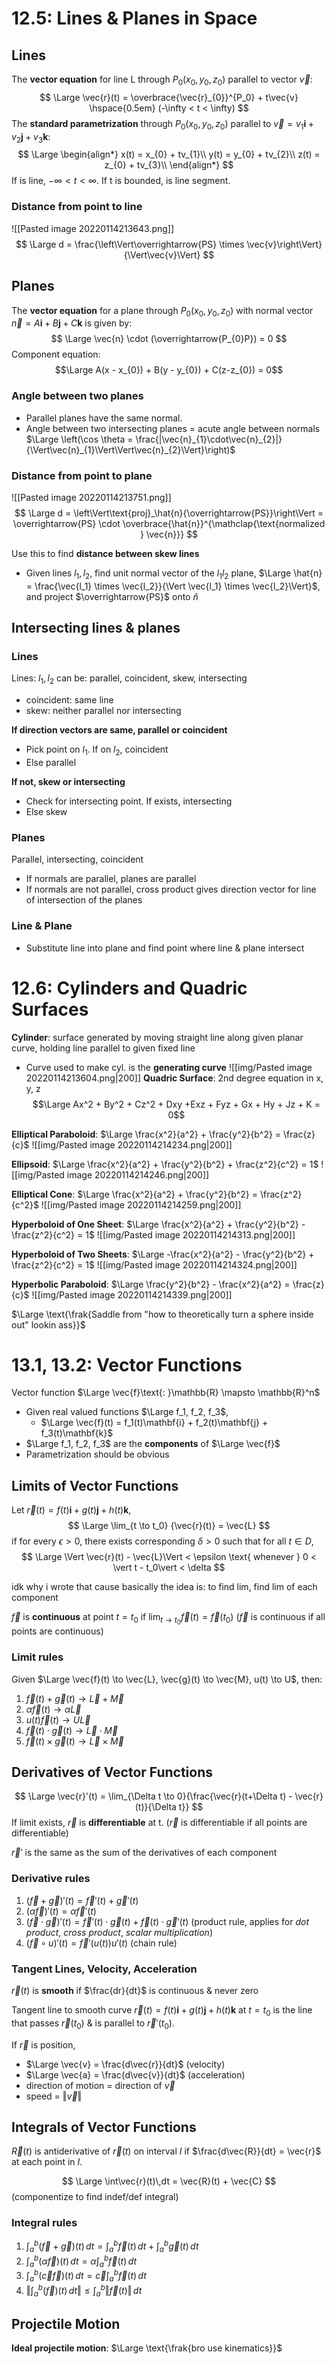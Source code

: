 # 12.5: Lines & Planes in Space
## Lines
The **vector equation** for line L through $P_0(x_0, y_0, z_0)$ parallel to vector $\vec{v}$:
$$
\Large \vec{r}(t) = \overbrace{\vec{r}_{0}}^{P_0} + t\vec{v} \hspace{0.5em} (-\infty < t < \infty)
$$
The **standard parametrization** through $P_0(x_{0},y_{0},z_{0})$ parallel to $\vec{v} = v_{1}\mathbf{i} + v_2\mathbf{j} + v_3\mathbf{k}$:
$$
\Large
\begin{align*}
x(t) = x_{0} + tv_{1}\\
y(t) = y_{0} + tv_{2}\\
z(t) = z_{0} + tv_{3}\\
\end{align*}
$$
If is line, $-\infty < t < \infty$. If t is bounded, is line segment.

### Distance from point to line
![[Pasted image 20220114213643.png]]
$$
\Large
d = \frac{\left\Vert\overrightarrow{PS} \times \vec{v}\right\Vert}{\Vert\vec{v}\Vert}
$$

## Planes
The **vector equation** for a plane through $P_{0}(x_{0}, y_{0}, z_{0})$ with normal vector $\vec{n} = A\mathbf{i} + B\mathbf{j} + C\mathbf{k}$ is given by:
$$
\Large
\vec{n} \cdot (\overrightarrow{P_{0}P}) = 0
$$
Component equation: 
$$\Large A(x - x_{0}) + B(y - y_{0}) + C(z-z_{0}) = 0$$
### Angle between two planes
* Parallel planes have the same normal.
* Angle between two intersecting planes = acute angle between normals $\Large \left(\cos \theta =  \frac{|\vec{n}_{1}\cdot\vec{n}_{2}|}{\Vert\vec{n}_{1}\Vert\Vert\vec{n}_{2}\Vert}\right)$

### Distance from point to plane
![[Pasted image 20220114213751.png]]
$$
\Large
d = \left\Vert\text{proj}_\hat{n}{\overrightarrow{PS}}\right\Vert = \overrightarrow{PS} \cdot \overbrace{\hat{n}}^{\mathclap{\text{normalized } \vec{n}}}
$$

Use this to find **distance between skew lines**
* Given lines $l_1, l_2$, find unit normal vector of the $l_1l_2$ plane, $\Large \hat{n} = \frac{\vec{l_1} \times \vec{l_2}}{\Vert \vec{l_1} \times \vec{l_2}\Vert}$, and project $\overrightarrow{PS}$ onto $\hat{n}$
## Intersecting lines & planes

### Lines
Lines: $l_{1}, l_{2}$ can be: parallel, coincident, skew, intersecting
* coincident: same line
* skew: neither parallel nor intersecting

**If direction vectors are same, parallel or coincident**
* Pick point on $l_1$. If on $l_2$, coincident
* Else parallel

**If not, skew or intersecting**
* Check for intersecting point. If exists, intersecting
* Else skew


### Planes
Parallel, intersecting, coincident

* If normals are parallel, planes are parallel
* If normals are not parallel, cross product gives direction vector for line of intersection of the planes

### Line & Plane
* Substitute line into plane and find point where line & plane intersect

# 12.6: Cylinders and Quadric Surfaces
**Cylinder**: surface generated by moving straight line along given planar curve, holding line parallel to given fixed line
* Curve used to make cyl. is the **generating curve**
![[img/Pasted image 20220114213604.png|200]]
**Quadric Surface**: 2nd degree equation in x, y, z
$$\Large Ax^2 + By^2 + Cz^2 + Dxy +Exz + Fyz + Gx + Hy + Jz + K = 0$$

**Elliptical Paraboloid**: $\Large \frac{x^2}{a^2} + \frac{y^2}{b^2} = \frac{z}{c}$
![[img/Pasted image 20220114214234.png|200]]

**Ellipsoid**: $\Large \frac{x^2}{a^2} + \frac{y^2}{b^2} + \frac{z^2}{c^2} = 1$
![[img/Pasted image 20220114214246.png|200]]

**Elliptical Cone**: $\Large \frac{x^2}{a^2} + \frac{y^2}{b^2} = \frac{z^2}{c^2}$
![[img/Pasted image 20220114214259.png|200]]

**Hyperboloid of One Sheet**: $\Large \frac{x^2}{a^2} + \frac{y^2}{b^2} - \frac{z^2}{c^2} = 1$
![[img/Pasted image 20220114214313.png|200]]

**Hyperboloid of Two Sheets**: $\Large -\frac{x^2}{a^2} - \frac{y^2}{b^2} + \frac{z^2}{c^2} = 1$
![[img/Pasted image 20220114214324.png|200]]

**Hyperbolic Paraboloid**: $\Large \frac{y^2}{b^2} - \frac{x^2}{a^2} = \frac{z}{c}$
![[img/Pasted image 20220114214339.png|200]]

$\Large \text{\frak{Saddle from "how to theoretically turn a sphere inside out" lookin ass}}$

# 13.1, 13.2: Vector Functions
Vector function $\Large \vec{f}\text{: }\mathbb{R} \mapsto \mathbb{R}^n$
- Given real valued functions $\Large f_1, f_2, f_3$,
	- $\Large \vec{f}(t) = f_1(t)\mathbf{i} + f_2(t)\mathbf{j} + f_3(t)\mathbf{k}$
- $\Large f_1, f_2, f_3$ are the **components** of $\Large \vec{f}$
- Parametrization should be obvious

## Limits of Vector Functions
Let $\vec{r}(t) = f(t)\mathbf{i} + g(t)\mathbf{j} + h(t)\mathbf{k}$,
$$
\Large
\lim_{t \to t_0} {\vec{r}(t)} = \vec{L}
$$
if for every $\epsilon > 0$, there exists corresponding $\delta > 0$ such that for all $t \in D$,
$$
\Large
\Vert \vec{r}(t) - \vec{L}\Vert < \epsilon \text{ whenever } 0 < \vert t - t_0\vert < \delta
$$

idk why i wrote that cause basically the idea is: to find lim, find lim of each component

$\vec{f}$ is **continuous** at point $t = t_0$ if $\displaystyle \lim_{t \to t_0} {\vec{f}(t)} = \vec{f}(t_0)$ 
($\vec{f}$ is continuous if all points are continuous)

### Limit rules
Given $\Large \vec{f}(t) \to \vec{L}, \vec{g}(t) \to \vec{M}, u(t) \to U$, then:

1. $\vec{f}(t) + \vec{g}(t) \to \vec{L} + \vec{M}$
2. $\alpha\vec{f}(t) \to \alpha\vec{L}$
3. $u(t)\vec{f}(t) \to U\vec{L}$
4. $\vec{f}(t) \cdot \vec{g}(t) \to \vec{L} \cdot \vec{M}$
5. $\vec{f}(t) \times \vec{g}(t) \to \vec{L} \times \vec{M}$

## Derivatives of Vector Functions
$$
\Large
\vec{r}'(t) = \lim_{\Delta t \to 0}{\frac{\vec{r}(t+\Delta t) - \vec{r}(t)}{\Delta t}}
$$
If limit exists, $\vec{r}$ is **differentiable** at t. 
($\vec{r}$ is differentiable if all points are differentiable)

$\vec{r}'$ is the same as the sum of the derivatives of each component

### Derivative rules
1. $(\vec{f} + \vec{g})'(t) = \vec{f}'(t) + \vec{g}'(t)$
2. $(\alpha\vec{f})'(t) = \alpha\vec{f}'(t)$
3. $(\vec{f} \cdot \vec{g})'(t) = \vec{f}'(t)\cdot\vec{g}(t) + \vec{f}(t)\cdot\vec{g}'(t)$ (product rule, applies for *dot product*, *cross product*, *scalar multiplication*)
4. $(\vec{f} \circ u)'(t) = \vec{f}'(u(t))u'(t)$ (chain rule)

### Tangent Lines, Velocity, Acceleration
$\vec{r}(t)$ is **smooth** if $\frac{dr}{dt}$ is continuous & never zero

Tangent line to smooth curve $\vec{r}(t) = f(t)\mathbf{i} + g(t)\mathbf{j} + h(t)\mathbf{k} \text{ at } t = t_0$
is the line that passes $\vec{r}(t_0)$ & is parallel to $\vec{r}'(t_0)$.

If $\vec{r}$ is position,
* $\Large \vec{v} = \frac{d\vec{r}}{dt}$ (velocity)
* $\Large \vec{a} = \frac{d\vec{v}}{dt}$ (acceleration)
* direction of motion = direction of $\vec{v}$
* speed = $\Vert\vec{v}\Vert$

## Integrals of Vector Functions
$\vec{R}(t)$ is antiderivative of $\vec{r}(t)$ on interval $I$ if $\frac{d\vec{R}}{dt} = \vec{r}$ at each point in $I$.

$$
\Large
\int\vec{r}(t)\,dt = \vec{R}(t) + \vec{C}
$$
(componentize to find indef/def integral)

### Integral rules
1. $\int^b_a (\vec{f} + \vec{g})(t)\,dt = \int^b_a{\vec{f}(t)}\,dt + \int^b_a{\vec{g}(t)}\,dt$
2. $\int^b_a (\alpha\vec{f})(t)\,dt = \alpha\int^b_a{\vec{f}(t)}\,dt$
3.  $\int^b_a (\vec{c}\vec{f})(t)\,dt = \vec{c}\int^b_a{\vec{f}(t)}\,dt$
4. $\left\Vert\int^b_a (\vec{f})(t)\,dt\right\Vert \leq \int^b_a{\left\Vert\vec{f}(t)\right\Vert}\,dt$

## Projectile Motion
**Ideal projectile motion**: $\Large \text{\frak{bro use kinematics}}$
